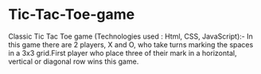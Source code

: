 # Tic-Tac-Toe-game
Classic Tic Tac Toe game (Technologies used : Html, CSS, JavaScript):- In this game there are 2 players, X and O, who take turns marking the spaces in a 3x3 grid.First player who place three of their mark in a horizontal, vertical or diagonal row wins this game.
